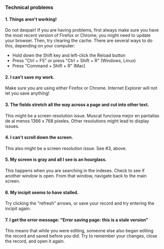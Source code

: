 ### Technical problems

#### 1. Things aren't working!

Do not despair! If you are having problems, first always make sure you have the most recent version of Firefox or Chrome; you might need to update your browser. Then, try clearing the cache. There are several ways to do this, depending on your computer:
- Hold down the Shift key and left-click the Reload button
- Press "Ctrl + F5" or press "Ctrl + Shift + R" (Windows, Linux)
- Press "Command + Shift + R" (Mac)

#### 2. I can't save my work.

Make sure you are using either Firefox or Chrome. Internet Explorer will not let you save anything!

#### 3. The fields stretch all the way across a page and cut into other text.

This might be a screen resolution issue. Muscat funciona mejor en pantallas de al menos 1366 x 768 píxeles. Other resolutions might lead to display issues.

#### 4. I can't scroll down the screen.

This also might be a screen resolution issue. See #3, above.

#### 5. My screen is gray and all I see is an hourglass.

This happens when you are searching in the indexes. Check to see if another window is open. From that window, navigate back to the main screen.

#### 6. My incipit seems to have stalled.

Try clicking the "refresh" arrows, or save your record and try entering the incipit again.

#### 7. I get the error message: "Error saving page: this is a stale version"

This means that while you were editing, someone else also began editing the record and saved before you did. Try to remember your changes, close the record, and open it again.
